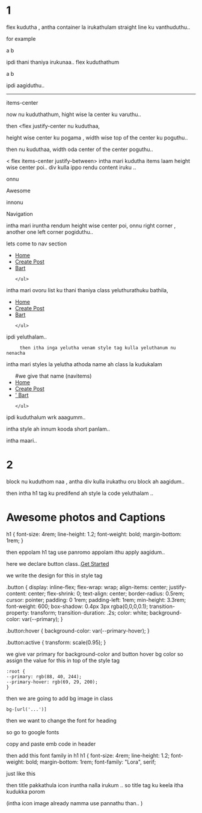 # 1

flex kudutha , antha container la irukathulam straight line ku vanthuduthu.. 

for example 

a
b

ipdi thani thaniya irukunaa.. flex kuduthathum

a b 

ipdi aagiduthu.. 

------------------------------------------------------------------------------------------------------------------------
items-center

now <flex item-center> nu kuduthathum, hight wise la center ku varuthu.. 

then 
  <flex justify-center
nu kuduthaa, 

height wise center ku pogama , width wise top of the center ku poguthu.. 

then
   <flex justify-center items-center>
nu kuduthaa, width oda center of the center poguthu.. 

< flex items-center justify-between>
intha mari kudutha items laam height wise center poi.. 
div kulla ippo rendu content iruku ..

 onnu <p>Awesome</p>
 innonu <p> Navigation </p>

intha mari iruntha rendum height wise center poi, onnu right corner , another one left corner pogiduthu.. 

lets come to nav section

<nav>
    <ul class="flex items-center ">
        <li> <a class="p-4 hover:bg-gray-700 rounded-lg" href="">Home</a> </li>
        <li><a class="p-4 hover:bg-gray-700 rounded-lg" href="">Create Post</a></li>
        <li><a class="p-4 hover:bg-gray-700 rounded-lg" href="">Bart</a></li>

    </ul>
</nav>

intha mari ovoru list ku thani thaniya class yeluthurathuku bathila, 

<nav>
    <ul class="flex items-center [&>li>a]:p-4 [&>li>a]:hover:bg-gray-700 [&>li>a]:rounded-lg ">
        <li> <a  href="">Home</a> </li>
        <li><a  href="">Create Post</a></li>
        <li><a  href="">Bart</a></li>

    </ul>
</nav>
 ipdi yeluthalam.. 

         then itha inga yelutha venam style tag kulla yeluthanum nu nenacha 

<style type="text/tailwindcss">
    .navitems {
        @apply [&>li>a]:p-4 [&>li>a]:hover:bg-gray-700 [&>li>a]:rounded-lg
    }
</style>

intha mari styles la yelutha athoda name ah class la kudukalam 
<nav>
    <ul class="flex items-center navitems ">                 #we give that name (navitems)
        <li> <a  href="">Home</a> </li>
        <li><a  href="">Create Post</a></li>
        <li><a  href="">' Bart</a></li>

    </ul>
</nav>

ipdi kuduthalum wrk aaagumm.. 

intha style ah innum kooda short panlam.. 

<style type="text/tailwindcss">
    .navitems>li>a {
        @apply p-4 hover:bg-gray-700 rounded-lg
    }
</style>
intha maari.. 

# 2

block
nu kuduthom naa , antha div kulla irukathu oru block ah aagidum.. 

then intha h1 tag ku predifend ah style la code yeluthalam ..            <h1> Awesome photos and Captions</h1>

h1 {
font-size: 4rem;
line-height: 1.2;
font-weight: bold;
margin-bottom: 1rem;
}

then eppolam h1 tag use panromo appolam ithu apply aagidum.. 

here we declare button class..<a class="button" href="">Get Started</a>

we write the design for this in style tag

.button {
display: inline-flex;
flex-wrap: wrap;
align-items: center;
justify-content: center;
flex-shrink: 0;
text-align: center;
border-radius: 0.5rem;
cursor: pointer;
padding: 0 1rem;
padding-left: 1rem;
min-height: 3.3rem;
font-weight: 600;
box-shadow: 0.4px 3px rgba(0,0,0,0.1);
transition-property: transform;
transition-duration: .2s;
color: white;
background-color: var(--primary);
}

.button:hover {
background-color: var(--primary-hover);
}

.button:active {
    transform: scale(0.95);
}

we give var primary for background-color and button hover bg color
so assign the value for this in top of the style tag

    :root {
    --primary: rgb(88, 40, 244);
    --primary-hover: rgb(69, 29, 200);
    }

then we are going to add bg image in class 

    bg-[url('...')]

then we want to change the font for heading 

so go to google fonts 

copy and paste emb code in header
<link href="https://fonts.googleapis.com/css2?family=Bona+Nova+SC:ital,wght@0,400;0,700;1,400&family=Lora:ital,wght@0,400..700;1,400..700&family=Roboto:ital,wght@0,100;0,300;0,400;0,500;0,700;0,900;1,100;1,300;1,400;1,500;1,700;1,900&display=swap" rel="stylesheet">

then add this font family in h1
    h1 {
    font-size: 4rem;
    line-height: 1.2;
    font-weight: bold;
    margin-bottom: 1rem;
    font-family: "Lora", serif;

just like this 

then title pakkathula icon iruntha nalla irukum .. so title tag ku keela itha kudukka porom 
<link rel="shortcut icon" type="image/png" href="https://img.icons8.com/small/64/ffffff/handshake-heart.png">
(intha icon image already namma use pannathu than.. )

